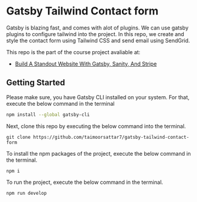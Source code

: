 # Gatsby Tailwind Contact form

Gatsby is blazing fast, and comes with alot of plugins. We can use gatsby plugins to configure tailwind into the project. In this repo, we create and style the contact form using Tailwind CSS and send email using SendGrid. 

This repo is the part of the course project avaliable at:
- [Build A Standout Website With Gatsby, Sanity, And Stripe](https://taimoorsattar.com/p/build-standout-website)

## Getting Started

Please make sure, you have Gatsby CLI installed on your system. For that, execute the below command in the terminal

```sh
npm install --global gatsby-cli
```



Next, clone this repo by executing the below command into the terminal.

```
git clone https://github.com/taimoorsattar7/gatsby-tailwind-contact-form
```

To install the npm packages of the project, execute the below command in the terminal.

```
npm i
```

To run the project, execute the below command in the terminal.

```
npm run develop
```
